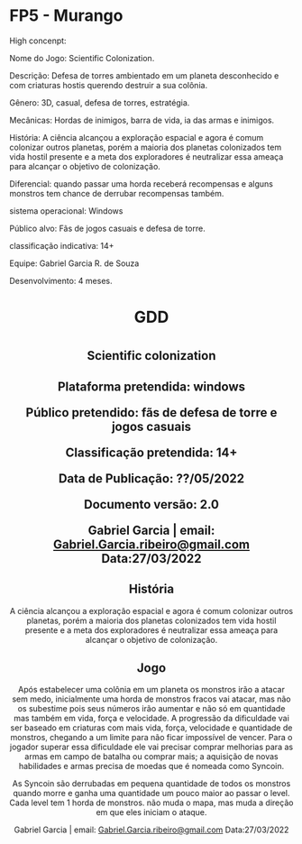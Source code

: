 # FP5 - Murango
High concenpt:

Nome do Jogo: Scientific Colonization.

Descrição: Defesa de torres ambientado em um planeta desconhecido e com criaturas hostis querendo destruir a sua colônia.

Gênero: 3D, casual, defesa de torres, estratégia.

Mecânicas: Hordas de inimigos, barra de vida, ia das armas e inimigos.

História: A ciência alcançou a exploração espacial e agora é comum colonizar outros planetas, porém a maioria dos planetas colonizados tem vida hostil presente e a meta dos exploradores é neutralizar essa ameaça para alcançar o objetivo de colonização.

Diferencial: quando passar uma horda receberá recompensas e alguns monstros tem chance de derrubar recompensas também.

sistema operacional: Windows

Público alvo: Fãs de jogos casuais e defesa de torre.

classificação indicativa: 14+ 

Equipe: Gabriel Garcia R. de Souza

Desenvolvimento: 4 meses.

<div align="center">
  <h1>GDD<h1>
    
  <h2>Scientific colonization<h2>
  <p>Plataforma pretendida: windows</p>
  <p>Público pretendido: fãs de defesa de torre e jogos casuais</p>
  <p>Classificação pretendida: 14+</p>
  <p>Data de Publicação: ??/05/2022</p>
  <p>Documento versão: 2.0</p>


    
  Gabriel Garcia | email: Gabriel.Garcia.ribeiro@gmail.com     Data:27/03/2022
     
  <h2>História</h2>
  A ciência alcançou a exploração espacial e agora é comum colonizar outros planetas, porém a maioria dos planetas colonizados tem vida
  hostil presente e a meta dos exploradores é neutralizar essa ameaça para alcançar o objetivo de colonização.
    
  <h2>Jogo</h2>
   Após estabelecer uma colônia em um planeta os monstros irão a atacar sem medo, inicialmente uma horda de monstros fracos vai atacar, mas não os subestime pois seus
   números irão aumentar e não só em quantidade mas também em vida, força e velocidade.
   A progressão da dificuldade vai ser baseado em criaturas com mais vida, força, velocidade e quantidade de monstros, chegando a um limite para não ficar impossível
   de vencer. Para o jogador superar essa dificuldade ele vai precisar comprar melhorias para as armas em campo de batalha ou comprar mais; a aquisição de novas
   habilidades e armas precisa de moedas que é nomeada como Syncoin.

   As Syncoin são derrubadas em pequena quantidade de todos os monstros quando morre e ganha uma quantidade um pouco maior ao passar o level.
   Cada level tem 1 horda de monstros. não muda o mapa, mas muda a direção em que eles iniciam o ataque.

   
  Gabriel Garcia | email: Gabriel.Garcia.ribeiro@gmail.com     Data:27/03/2022
    
  
</div>
